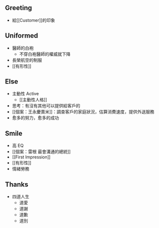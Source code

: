 
## Greeting
- 給[[Customer]]的印象
## Uniformed
- 醫師的白袍
	- 不穿白袍醫師的權威就下降
- 長榮航空的制服
- [[有形性]]
## Else
- 主動性 Active
	- [[主動性人格]]
- 思考：有沒有其他可以提供給客戶的
- [[個案：王永慶賣米]]：調查客戶的家庭狀況，估算消費速度，提供外送服務
- 愈多的努力，愈多的成功
## Smile
- 高 EQ
- [[個案：雷根 最會溝通的總統]]
- [[First Impression]]
- [[有形性]]
- 情緒勞務
## Thanks
- 四道人生
	- 道愛
	- 道謝
	- 道歉
	- 道別

